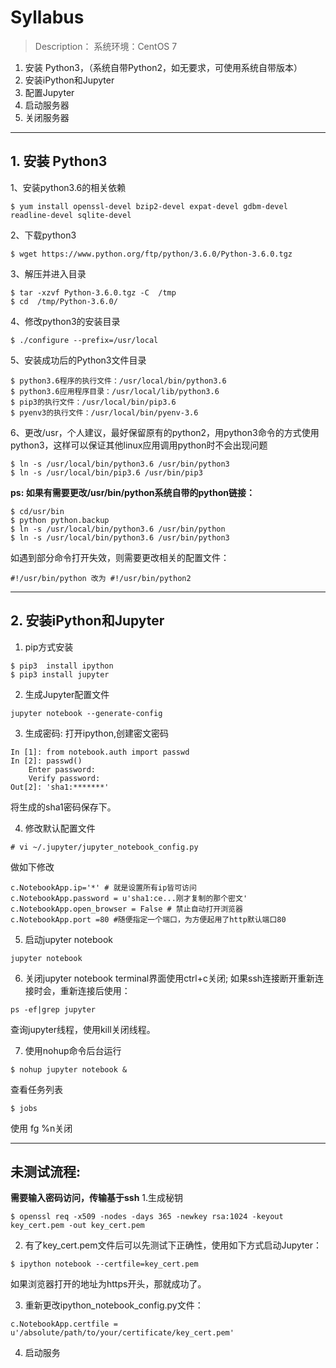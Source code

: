 # Syllabus
> Description：
> 系统环境：CentOS 7

1. 安装 Python3，（系统自带Python2，如无要求，可使用系统自带版本）
2. 安装iPython和Jupyter
3. 配置Jupyter
4. 启动服务器
5. 关闭服务器

---

## 1. 安装 Python3

1、安装python3.6的相关依赖
```
$ yum install openssl-devel bzip2-devel expat-devel gdbm-devel readline-devel sqlite-devel
```

2、下载python3
```
$ wget https://www.python.org/ftp/python/3.6.0/Python-3.6.0.tgz
```

3、解压并进入目录
```
$ tar -xzvf Python-3.6.0.tgz -C  /tmp
$ cd  /tmp/Python-3.6.0/
```

4、修改python3的安装目录
```
$ ./configure --prefix=/usr/local
```

5、安装成功后的Python3文件目录
```
$ python3.6程序的执行文件：/usr/local/bin/python3.6
$ python3.6应用程序目录：/usr/local/lib/python3.6
$ pip3的执行文件：/usr/local/bin/pip3.6
$ pyenv3的执行文件：/usr/local/bin/pyenv-3.6
```

6、更改/usr，个人建议，最好保留原有的python2，用python3命令的方式使用python3，这样可以保证其他linux应用调用python时不会出现问题
```
$ ln -s /usr/local/bin/python3.6 /usr/bin/python3
$ ln -s /usr/local/bin/pip3.6 /usr/bin/pip3
```

**ps: 如果有需要更改/usr/bin/python系统自带的python链接：**

```
$ cd/usr/bin
$ python python.backup
$ ln -s /usr/local/bin/python3.6 /usr/bin/python
$ ln -s /usr/local/bin/python3.6 /usr/bin/python3
```
如遇到部分命令打开失效，则需要更改相关的配置文件：
```
#!/usr/bin/python 改为 #!/usr/bin/python2
```

---

## 2. 安装iPython和Jupyter

1. pip方式安装
```
$ pip3  install ipython
$ pip3 install jupyter
```
2. 生成Jupyter配置文件
```
jupyter notebook --generate-config
```

3. 生成密码: 打开ipython,创建密文密码
```
In [1]: from notebook.auth import passwd
In [2]: passwd()
	Enter password: 
	Verify password: 
Out[2]: 'sha1:*******'
```
将生成的sha1密码保存下。

4. 修改默认配置文件
```
# vi ~/.jupyter/jupyter_notebook_config.py
```

做如下修改
```
c.NotebookApp.ip='*' # 就是设置所有ip皆可访问
c.NotebookApp.password = u'sha1:ce...刚才复制的那个密文'
c.NotebookApp.open_browser = False # 禁止自动打开浏览器
c.NotebookApp.port =80 #随便指定一个端口，为方便起用了http默认端口80
```

5. 启动jupyter notebook
```
jupyter notebook
```
6. 关闭jupyter notebook
terminal界面使用ctrl+c关闭;
如果ssh连接断开重新连接时会，重新连接后使用：
```
ps -ef|grep jupyter
```
查询jupyter线程，使用kill关闭线程。


7. 使用nohup命令后台运行
```
$ nohup jupyter notebook &
```
查看任务列表
```
$ jobs
```

使用 fg %n关闭


---

## 未测试流程:
**需要输入密码访问，传输基于ssh**
1.生成秘钥
```
$ openssl req -x509 -nodes -days 365 -newkey rsa:1024 -keyout key_cert.pem -out key_cert.pem
```
2. 有了key_cert.pem文件后可以先测试下正确性，使用如下方式启动Jupyter：
```
$ ipython notebook --certfile=key_cert.pem
```
如果浏览器打开的地址为https开头，那就成功了。

3. 重新更改ipython_notebook_config.py文件：
```
c.NotebookApp.certfile = u'/absolute/path/to/your/certificate/key_cert.pem'
```
4. 启动服务

